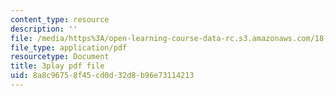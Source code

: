```yaml
---
content_type: resource
description: ''
file: /media/https%3A/open-learning-course-data-rc.s3.amazonaws.com/18-06sc-linear-algebra-fall-2011/8a8c96758f45cd0d32d8b96e73114213_vF7eyJ2g3kU.pdf
file_type: application/pdf
resourcetype: Document
title: 3play pdf file
uid: 8a8c9675-8f45-cd0d-32d8-b96e73114213
---
```

